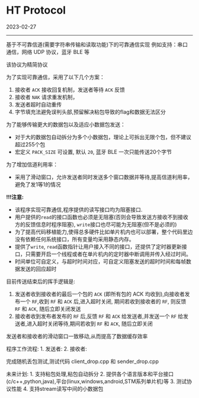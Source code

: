 # HT Protocol

2023-02-27

---

基于不可靠信道(需要字符串传输和读取功能)下的可靠通信实现
例如支持：串口通信，网络 UDP 协议，蓝牙 BLE 等

该协议为精简协议

为了实现可靠通信，采用了以下几个方案：
1. 接收者 `ACK` 接收回复机制，发送者等待 `ACK` 反馈
2. 接收者 `NAK` 请求重发机制，
3. 发送者超时自动重传
4. 字节填充法避免误判头部,预留解决粘包导致的flag和数据无法区分

为了能够传输更大的数据包以及适应小数据包发送： 
- 对于大的数据包自动拆分为多个小数据包，理论上可拆出无限个包，但不建议超过255个包
- 宏定义 `PACK_SIZE` 可设置, 默认 `20`, 蓝牙 BLE 一次只能传送20个字节

为了增加信道利用率：
- 采用了滑动窗口，允许发送者同时发送多个窗口数据并等待,提高信道利用率，避免了发1等1的情况

**!!!注意:**
- 该程序实现可靠通信,程序提供的读写接口均为阻塞接口.
- 用户提供的`read`的接口函数也必须是无阻塞(否则会导致发送方接收不到接收方的反馈信息时程序阻塞), `write`接口也尽可能为无阻塞(但不是必须的)
- 为了提高代码移植能力,使得总多硬件比如单片机内也可以部署，整个代码里边没有依赖任何系统接口，所有变量均采用静态内存。
- 提供了`write`, `read`函数指针让用户接入不同的接口，还提供了定时器更新接口，只需要开启一个线程或者在单片机内的定时器中断调用并传入经过时间。
- 时间单位可自定义，与超时时间对应，可自定义阻塞发送的超时时间和每帧数据发送的回应超时


目前传送结束后的挥手逻辑是:
1. 发送者收到接收者的最后一个包的 `ACK` (即所有包的 ACK 均收到),向接收者发布一个 `RF`,收到 `RF` 和 `ACK` 后,进入超时关闭,
期间若收到接收者的 `RF`, 则反馈 `RF` 和 `ACK`,  随后立即关闭发送
2. 接收者收到发布者发布的 `RF` 后,反馈 `RF` 和 `ACK` 给发送者,并发送一个 `RF` 给发送者,进入超时关闭等待,期间若收到 `RF` 和 `ACK`, 随后立即关闭

发送者和接收者的滑动窗口一致移动,从而提高了数据缓存效率

程序工作流程:
    1. 发送者:
    2. 接收者:

完成随机丢包测试,测试代码 client_drop.cpp 和 sender_drop.cpp


未来计划:
    1. 支持粘包处理,粘包自动拆分
    2. 提供各个语言版本和平台接口(c/c++,python,java),平台(linux,windows,android,STM系列单片机)等
    3. 测试协议性能
    4. 支持stream读写中间的小数据包
    


